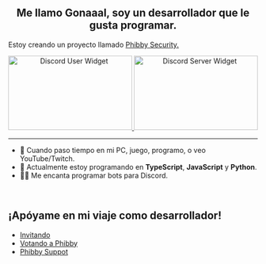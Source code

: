 <div align="center" style="border-radius:15px; overflow:hidden;">
</div>

<h2 align="center">Me llamo Gonaaal, soy un desarrollador que le gusta programar.</h2>  

<p>
  Estoy creando un proyecto llamado
  <a href="https://phibbybot.com">Phibby Security.</a> 
</p>

<div align="center">
  <a href="https://discord.com/users/756936235968364664/">
    <img src="https://discord.c99.nl/widget/theme-1/756936235968364664.png" alt="Discord User Widget" style="width: 250px; height: 150px; object-fit: cover;">
  </a> 
  <a href="https://discord.gg/2v3fuap9FQ">
    <img src="https://discord.com/api/guilds/1289981049979277375/widget.png?style=banner2" alt="Discord Server Widget" style="width: 250px; height: 150px; object-fit: cover;">
  </a>
</div>

***

<ul>
  <li>🔭 Cuando paso tiempo en mi PC, juego, programo, o veo YouTube/Twitch.</li>
  <li>🌱 Actualmente estoy programando en <strong>TypeScript</strong>, <strong>JavaScript</strong> y <strong>Python</strong>.</li>
  <li>👨‍💻 Me encanta programar bots para Discord.</li>
</ul>

<br/>

<h2>¡Apóyame en mi viaje como desarrollador!</h2>
<ul>
  <li><a href="https://discord.com/oauth2/authorize?client_id=1243654191453306922&permissions=8&integration_type=0&scope=bot+applications.commands">Invitando</a>
  <li><a href="https://top.gg/bot/1243654191453306922">Votando a Phibby</a></li>
  <li><a href="https://discord.gg/2v3fuap9FQ">Phibby Suppot</a>
</ul>
